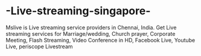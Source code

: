# -Live-streaming-singapore-
Mslive is Live streaming service providers in Chennai, India. Get Live streaming services for Marriage/wedding, Church prayer, Corporate Meeting, Flash Streaming, Video Conference in HD, Facebook Live, Youtube Live, periscope Livestream
